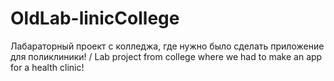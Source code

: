 # OldLab-linicCollege
Лабараторный проект с колледжа, где нужно было сделать приложение для поликлиники! / Lab project from college where we had to make an app for a health clinic!
